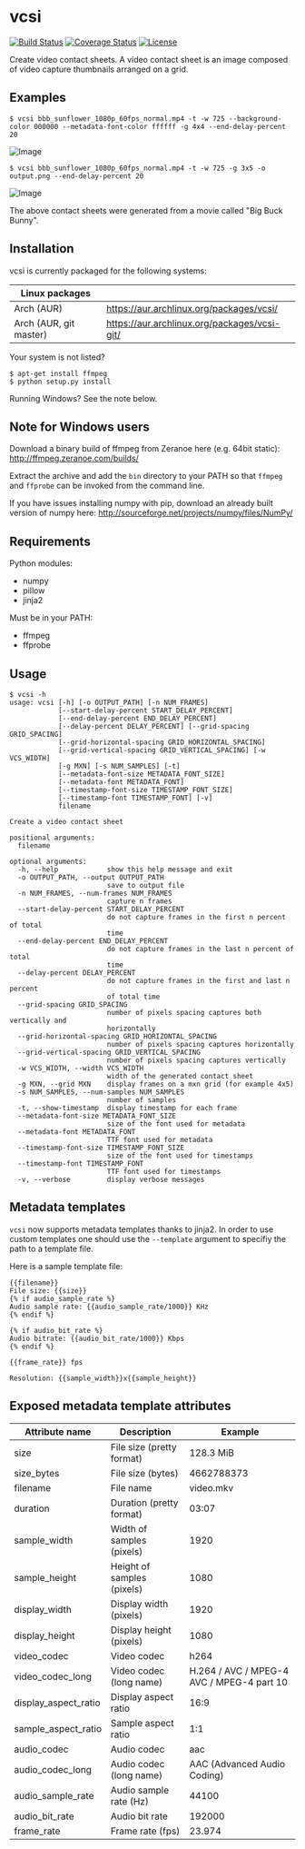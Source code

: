 # vcsi

[![Build Status](https://travis-ci.org/amietn/vcsi.svg?branch=master)](https://travis-ci.org/amietn/vcsi)
[![Coverage Status](https://coveralls.io/repos/amietn/vcsi/badge.svg)](https://coveralls.io/r/amietn/vcsi)
[![License](https://img.shields.io/badge/license-MIT-blue.svg)](http://opensource.org/licenses/MIT)

Create video contact sheets. A video contact sheet is an image composed of video capture thumbnails arranged on a grid.

## Examples

```
$ vcsi bbb_sunflower_1080p_60fps_normal.mp4 -t -w 725 --background-color 000000 --metadata-font-color ffffff -g 4x4 --end-delay-percent 20
```
![Image](<http://i.imgur.com/kEgQ4xl.png>)

```
$ vcsi bbb_sunflower_1080p_60fps_normal.mp4 -t -w 725 -g 3x5 -o output.png --end-delay-percent 20
```
![Image](<http://i.imgur.com/nnDPpiJ.jpg>)


The above contact sheets were generated from a movie called "Big Buck Bunny".

## Installation

vcsi is currently packaged for the following systems:

| Linux packages | |
| -------------- | --- |
| Arch (AUR) | https://aur.archlinux.org/packages/vcsi/ |
| Arch (AUR, git master) | https://aur.archlinux.org/packages/vcsi-git/ |

Your system is not listed?

```
$ apt-get install ffmpeg
$ python setup.py install
```

Running Windows? See the note below.


## Note for Windows users

Download a binary build of ffmpeg from Zeranoe here (e.g. 64bit static): http://ffmpeg.zeranoe.com/builds/

Extract the archive and add the `bin` directory to your PATH so that `ffmpeg` and `ffprobe` can be invoked from the command line.

If you have issues installing numpy with pip, download an already built version of numpy here: http://sourceforge.net/projects/numpy/files/NumPy/


## Requirements

Python modules:

* numpy
* pillow
* jinja2


Must be in your PATH:

* ffmpeg
* ffprobe


## Usage

```
$ vcsi -h
usage: vcsi [-h] [-o OUTPUT_PATH] [-n NUM_FRAMES]
            [--start-delay-percent START_DELAY_PERCENT]
            [--end-delay-percent END_DELAY_PERCENT]
            [--delay-percent DELAY_PERCENT] [--grid-spacing GRID_SPACING]
            [--grid-horizontal-spacing GRID_HORIZONTAL_SPACING]
            [--grid-vertical-spacing GRID_VERTICAL_SPACING] [-w VCS_WIDTH]
            [-g MXN] [-s NUM_SAMPLES] [-t]
            [--metadata-font-size METADATA_FONT_SIZE]
            [--metadata-font METADATA_FONT]
            [--timestamp-font-size TIMESTAMP_FONT_SIZE]
            [--timestamp-font TIMESTAMP_FONT] [-v]
            filename

Create a video contact sheet

positional arguments:
  filename

optional arguments:
  -h, --help            show this help message and exit
  -o OUTPUT_PATH, --output OUTPUT_PATH
                        save to output file
  -n NUM_FRAMES, --num-frames NUM_FRAMES
                        capture n frames
  --start-delay-percent START_DELAY_PERCENT
                        do not capture frames in the first n percent of total
                        time
  --end-delay-percent END_DELAY_PERCENT
                        do not capture frames in the last n percent of total
                        time
  --delay-percent DELAY_PERCENT
                        do not capture frames in the first and last n percent
                        of total time
  --grid-spacing GRID_SPACING
                        number of pixels spacing captures both vertically and
                        horizontally
  --grid-horizontal-spacing GRID_HORIZONTAL_SPACING
                        number of pixels spacing captures horizontally
  --grid-vertical-spacing GRID_VERTICAL_SPACING
                        number of pixels spacing captures vertically
  -w VCS_WIDTH, --width VCS_WIDTH
                        width of the generated contact sheet
  -g MXN, --grid MXN    display frames on a mxn grid (for example 4x5)
  -s NUM_SAMPLES, --num-samples NUM_SAMPLES
                        number of samples
  -t, --show-timestamp  display timestamp for each frame
  --metadata-font-size METADATA_FONT_SIZE
                        size of the font used for metadata
  --metadata-font METADATA_FONT
                        TTF font used for metadata
  --timestamp-font-size TIMESTAMP_FONT_SIZE
                        size of the font used for timestamps
  --timestamp-font TIMESTAMP_FONT
                        TTF font used for timestamps
  -v, --verbose         display verbose messages
```

## Metadata templates

`vcsi` now supports metadata templates thanks to jinja2. In order to use custom templates one should use the `--template` argument to specifiy the path to a template file.

Here is a sample template file:

```
{{filename}}
File size: {{size}}
{% if audio_sample_rate %}
Audio sample rate: {{audio_sample_rate/1000}} KHz
{% endif %}

{% if audio_bit_rate %}
Audio bitrate: {{audio_bit_rate/1000}} Kbps
{% endif %}

{{frame_rate}} fps

Resolution: {{sample_width}}x{{sample_height}}
```

## Exposed metadata template attributes

| Attribute name | Description | Example |
| --- | --- | --- |
| size | File size (pretty format) | 128.3 MiB |
| size_bytes | File size (bytes) | 4662788373 |
| filename | File name | video.mkv |
| duration | Duration (pretty format) | 03:07 |
| sample_width | Width of samples (pixels) | 1920 |
| sample_height | Height of samples (pixels) | 1080 |
| display_width | Display width (pixels) | 1920 |
| display_height | Display height (pixels) | 1080 |
| video_codec | Video codec | h264 |
| video_codec_long | Video codec (long name) | H.264 / AVC / MPEG-4 AVC / MPEG-4 part 10 |
| display_aspect_ratio | Display aspect ratio | 16:9 |
| sample_aspect_ratio | Sample aspect ratio | 1:1 |
| audio_codec | Audio codec | aac |
| audio_codec_long | Audio codec (long name) | AAC (Advanced Audio Coding) |
| audio_sample_rate | Audio sample rate (Hz) | 44100 |
| audio_bit_rate | Audio bit rate | 192000 |
| frame_rate | Frame rate (fps) | 23.974 |
